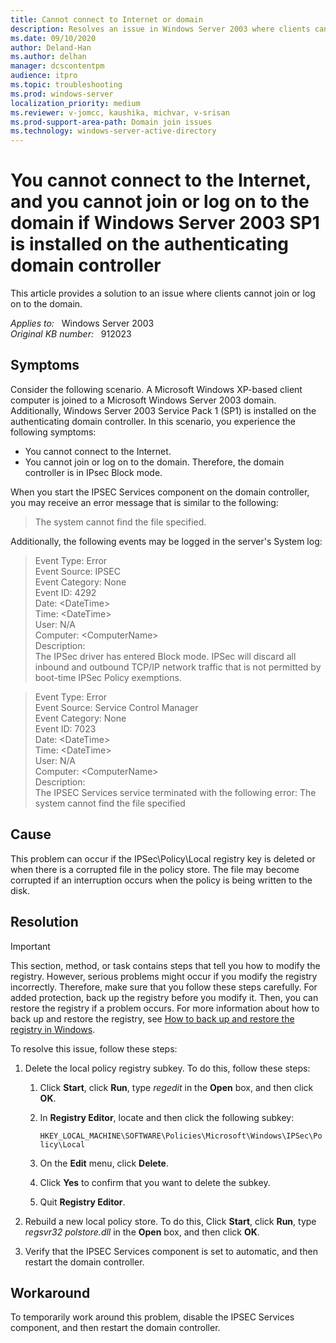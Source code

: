```yaml
---
title: Cannot connect to Internet or domain
description: Resolves an issue in Windows Server 2003 where clients cannot join or log on to the domain.
ms.date: 09/10/2020
author: Deland-Han 
ms.author: delhan
manager: dcscontentpm
audience: itpro
ms.topic: troubleshooting
ms.prod: windows-server
localization_priority: medium
ms.reviewer: v-jomcc, kaushika, michvar, v-srisan
ms.prod-support-area-path: Domain join issues
ms.technology: windows-server-active-directory
---
```

# You cannot connect to the Internet, and you cannot join or log on to the domain if Windows Server 2003 SP1 is installed on the authenticating domain controller

This article provides a solution to an issue where clients cannot join or log on to the domain.

_Applies to:_ &nbsp; Windows Server 2003  
_Original KB number:_ &nbsp; 912023

## Symptoms

Consider the following scenario. A Microsoft Windows XP-based client computer is joined to a Microsoft Windows Server 2003 domain. Additionally, Windows Server 2003 Service Pack 1 (SP1) is installed on the authenticating domain controller. In this scenario, you experience the following symptoms:

- You cannot connect to the Internet.
- You cannot join or log on to the domain. Therefore, the domain controller is in IPsec Block mode.

When you start the IPSEC Services component on the domain controller, you may receive an error message that is similar to the following:

> The system cannot find the file specified.

Additionally, the following events may be logged in the server's System log:

> Event Type: Error  
Event Source: IPSEC  
Event Category: None  
Event ID: 4292  
Date: \<DateTime>  
Time: \<DateTime>  
User: N/A  
Computer: \<ComputerName>  
Description:  
The IPSec driver has entered Block mode. IPSec will discard all inbound and outbound TCP/IP network traffic that is not permitted by boot-time IPSec Policy exemptions.

> Event Type: Error  
Event Source: Service Control Manager  
Event Category: None  
Event ID: 7023  
Date: \<DateTime>  
Time: \<DateTime>  
User: N/A  
Computer: \<ComputerName>  
Description:  
The IPSEC Services service terminated with the following error: The system cannot find the file specified

## Cause

This problem can occur if the IPSec\\Policy\\Local registry key is deleted or when there is a corrupted file in the policy store. The file may become corrupted if an interruption occurs when the policy is being written to the disk.

## Resolution

> [!IMPORTANT]
> This section, method, or task contains steps that tell you how to modify the registry. However, serious problems might occur if you modify the registry incorrectly. Therefore, make sure that you follow these steps carefully. For added protection, back up the registry before you modify it. Then, you can restore the registry if a problem occurs. For more information about how to back up and restore the registry, see [How to back up and restore the registry in Windows](https://support.microsoft.com/help/322756).

To resolve this issue, follow these steps:

1. Delete the local policy registry subkey. To do this, follow these steps:

    1. Click **Start**, click **Run**, type *regedit* in the **Open** box, and then click **OK**.
    2. In **Registry Editor**, locate and then click the following subkey:
  
       `HKEY_LOCAL_MACHINE\SOFTWARE\Policies\Microsoft\Windows\IPSec\Policy\Local`  
    3. On the **Edit** menu, click **Delete**.
    4. Click **Yes** to confirm that you want to delete the subkey.
    5. Quit **Registry Editor**.

2. Rebuild a new local policy store. To do this, Click **Start**, click **Run**, type *regsvr32 polstore.dll* in the **Open** box, and then click **OK**.
3. Verify that the IPSEC Services component is set to automatic, and then restart the domain controller.

## Workaround

To temporarily work around this problem, disable the IPSEC Services component, and then restart the domain controller.
